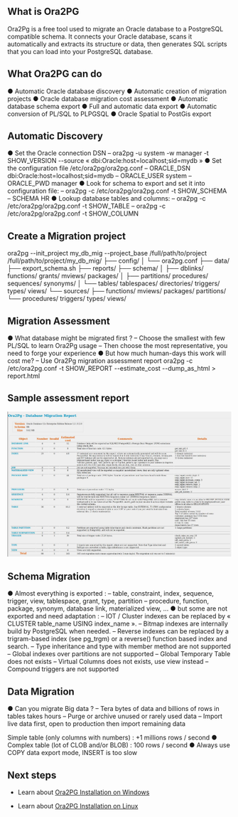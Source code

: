 ## What is Ora2PG

Ora2Pg is a free tool used to migrate an Oracle database to a PostgreSQL compatible schema. It connects your Oracle database, scans it automatically and extracts its structure or data, then generates SQL scripts that you can load into your PostgreSQL database.


## What Ora2PG can do

● Automatic Oracle database discovery
● Automatic creation of migration projects
● Oracle database migration cost assessment
● Automatic database schema export
● Full and automatic data export
● Automatic conversion of PL/SQL to PLPGSQL
● Oracle Spatial to PostGis export



## Automatic Discovery

● Set the Oracle connection DSN
    – ora2pg -u system -w manager -t SHOW_VERSION --source
    « dbi:Oracle:host=localhost;sid=mydb »
● Set the configuration file /etc/ora2pg/ora2pg.conf
    – ORACLE_DSN dbi:Oracle:host=localhost;sid=mydb
    – ORACLE_USER system
    – ORACLE_PWD manager
● Look for schema to export and set it into configuration file:
    – ora2pg -c /etc/ora2pg/ora2pg.conf -t SHOW_SCHEMA
    – SCHEMA HR
● Lookup database tables and columns:
    – ora2pg -c /etc/ora2pg/ora2pg.conf -t SHOW_TABLE
    – ora2pg -c /etc/ora2pg/ora2pg.conf -t SHOW_COLUMN

## Create a Migration project

ora2pg --init_project my_db_mig --project_base /full/path/to/project
/full/path/to/project/my_db_mig/
├── config/
│ └── ora2pg.conf
├── data/
├── export_schema.sh
├── reports/
├── schema/
│ ├── dblinks/ functions/ grants/ mviews/ packages/
│ ├── partitions/ procedures/ sequences/ synonyms/
│ └── tables/ tablespaces/ directories/ triggers/ types/ views/
└── sources/
├── functions/ mviews/ packages/ partitions/
└── procedures/ triggers/ types/ views/

## Migration Assessment

● What database might be migrated first ?
    – Choose the smallest with few PL/SQL to learn Ora2Pg usage
    – Then choose the most representative, you need to forge your experience
● But how much human-days this work will cost me?
    – Use Ora2Pg migration assessment report
ora2pg -c /etc/ora2pg.conf -t SHOW_REPORT --estimate_cost
--dump_as_html > report.html

## Sample assessment report

![ora2pg_the_hard_way](./image/ora2pg_the_hard_way.jpg)

## Schema Migration

● Almost everything is exported :
– table, constraint, index, sequence, trigger, view, tablespace, grant, type, partition
– procedure, function, package, synonym, database link, materialized view, ...
● but some are not exported and need adaptation :
– IOT / Cluster indexes can be replaced by « CLUSTER table_name USING
index_name ».
– Bitmap indexes are internally build by PostgreSQL when needed.
– Reverse indexes can be replaced by a trigram-based index (see pg_trgm) or a
reverse() function based index and search.
– Type inheritance and type with member method are not supported
– Global indexes over partitions are not supported
– Global Temporary Table does not exists
– Virtual Columns does not exists, use view instead
– Compound triggers are not supported


## Data Migration

● Can you migrate Big data ?
– Tera bytes of data and billions of rows in tables takes hours
– Purge or archive unused or rarely used data
– Import live data first, open to production then import remaining data

Simple table (only columns with numbers) : +1 millions rows / second
● Complex table (lot of CLOB and/or BLOB) : 100 rows / second
● Always use COPY data export mode, INSERT is too slow


## Next steps

-   Learn about [Ora2PG Installation on Windows](./Ora2PGInstallWin.md)

-   Learn about [Ora2PG Installation on Linux](./Ora2PGInstallLinux.md)










